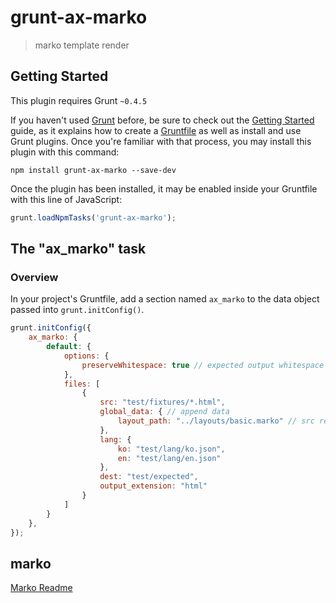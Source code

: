 # grunt-ax-marko

> marko template render

## Getting Started
This plugin requires Grunt `~0.4.5`

If you haven't used [Grunt](http://gruntjs.com/) before, be sure to check out the [Getting Started](http://gruntjs.com/getting-started) guide, as it explains how to create a [Gruntfile](http://gruntjs.com/sample-gruntfile) as well as install and use Grunt plugins. Once you're familiar with that process, you may install this plugin with this command:

```shell
npm install grunt-ax-marko --save-dev
```

Once the plugin has been installed, it may be enabled inside your Gruntfile with this line of JavaScript:

```js
grunt.loadNpmTasks('grunt-ax-marko');
```

## The "ax_marko" task

### Overview
In your project's Gruntfile, add a section named `ax_marko` to the data object passed into `grunt.initConfig()`.

```js
grunt.initConfig({
	ax_marko: {
		default: {
			options: {
				preserveWhitespace: true // expected output whitespace
			},
			files: [
				{
					src: "test/fixtures/*.html",
					global_data: { // append data
						layout_path: "../layouts/basic.marko" // src relative path
					},
					lang: {
						ko: "test/lang/ko.json",
						en: "test/lang/en.json"
					},
					dest: "test/expected",
					output_extension: "html"
				}
			]
		}
	},
});
```

## marko

[Marko Readme](https://github.com/marko-js/marko/blob/master/README.md) 
